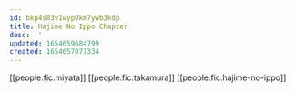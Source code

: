 ```yaml
---
id: bkp4s83v1wyp0km7ywb3kdp
title: Hajime No Ippo Chapter
desc: ''
updated: 1654659684799
created: 1654657077334
---
```



[[people.fic.miyata]]
[[people.fic.takamura]]
[[people.fic.hajime-no-ippo]]